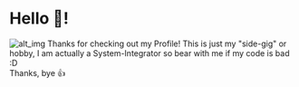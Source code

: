# Hello 👋!
![alt_img](https://media.discordapp.net/attachments/740893317461704754/982969621810413608/unknown.png?width=1587&height=109)
Thanks for checking out my Profile! This is just my "side-gig" or hobby, I am actually a System-Integrator so bear with me if my code is bad :D  
Thanks, bye 👍
